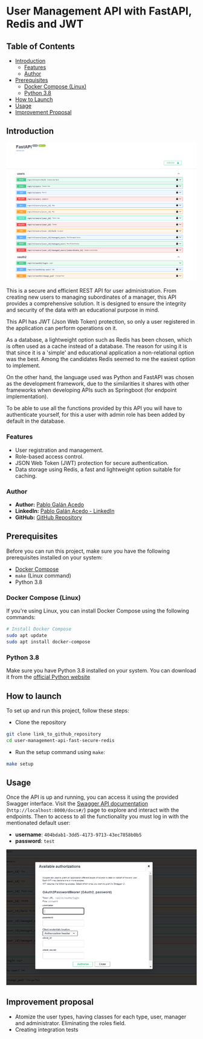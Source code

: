 # User Management API with FastAPI, Redis and JWT

## Table of Contents

- [Introduction](#introduction)
  - [Features](#features)
  - [Author](#author)
- [Prerequisites](#prerequisites)
  - [Docker Compose (Linux)](#docker-compose-linux)
  - [Python 3.8](#python-38)
- [How to Launch](#how-to-launch)
- [Usage](#usage)
- [Improvement Proposal](#improvement-proposal)

## Introduction

![Swagger API](secure-fast.PNG)

This is a secure and efficient REST API for user administration. From creating new users to managing subordinates of a manager, this API provides a comprehensive solution. It is designed to ensure the integrity and security of the data with an educational purpose in mind.

This API has JWT (Json Web Token) protection, so only a user registered in the application can perform operations on it.

As a database, a lightweight option such as Redis has been chosen, which is often used as a cache instead of a database. The reason for using it is that since it is a 'simple' and educational application a non-relational option was the best. Among the candidates Redis seemed to me the easiest option to implement.

On the other hand, the language used was Python and FastAPI was chosen as the development framework, due to the similarities it shares with other frameworks when developing APIs such as Springboot (for endpoint implementation).

To be able to use all the functions provided by this API you will have to authenticate yourself, for this a user with admin role has been added by default in the database.

### Features

- User registration and management.
- Role-based access control.
- JSON Web Token (JWT) protection for secure authentication.
- Data storage using Redis, a fast and lightweight option suitable for caching.

### Author

- **Author:** [Pablo Galán Acedo](https://github.com/pgalandev)
- **LinkedIn:** [Pablo Galán Acedo - LinkedIn](https://www.linkedin.com/in/pablo-gal%C3%A1n-acedo-64b400238/)
- **GitHub:** [GitHub Repository](https://github.com/pgalandev/user-management-api-fast-secure-redis)

## Prerequisites

Before you can run this project, make sure you have the following prerequisites installed on your system:

- [Docker Compose](https://docs.docker.com/compose/install/)
- `make` (Linux command)
- Python 3.8

### Docker Compose (Linux)

If you're using Linux, you can install Docker Compose using the following commands:

```bash
# Install Docker Compose
sudo apt update
sudo apt install docker-compose
```
### Python 3.8

Make sure you have Python 3.8 installed on your system. You can download it from the [official Python website](https://www.python.org/downloads/release/python-380/)

## How to launch

To set up and run this project, follow these steps:

* Clone the repository
```bash
git clone link_to_github_repository
cd user-management-api-fast-secure-redis
```
* Run the setup command using `make`:
```bash
make setup
```
## Usage

Once the API is up and running, you can access it using the provided Swagger interface. Visit the [Swagger API documentation](http://localhost:8000/docs#/) (`http://localhost:8000/docs#/`) page to explore and interact with the endpoints.
Then to access to all the functionality you must log in with the mentionated default user:

* **username**: `404bdab1-3dd5-4173-9713-43ec7858b0b5`
* **password**: `test`

![LogIn](login.PNG "Login image")

## Improvement proposal

* Atomize the user types, having classes for each type, user, manager and administrator. Eliminating the roles field.
* Creating integration tests
